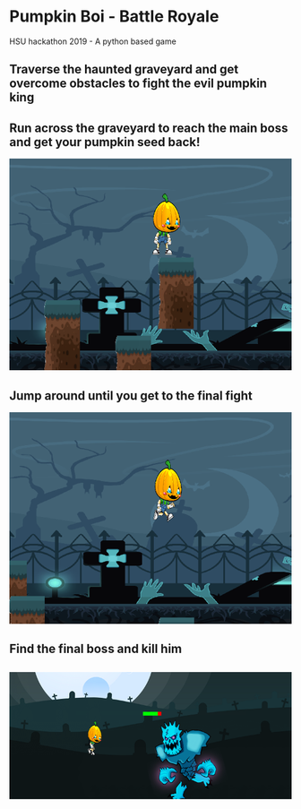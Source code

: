 # Pumpkin Boi - Battle Royale
HSU hackathon 2019 - A python based game

<h2>Traverse the haunted graveyard and get overcome obstacles to fight the evil pumpkin king</h2>

<h2>Run across the graveyard to reach the main boss and get your pumpkin seed back!</h2>
<img src="img/pumpkin-game.png">

<h2>Jump around until you get to the final fight</h2>
<img src="img/pumpkin-game-2.png">

<h2>Find the final boss and kill him<h2>
 <img src="img/boss-fight.png">
 
